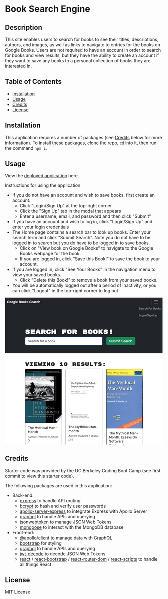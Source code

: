 # Book Search Engine

## Description

This site enables users to search for books to see their titles, descriptions, authors, and images, as well as links to navigate to entries for the books on Google Books. Users are not required to have an account in order to search for books and view results, but they have the ability to create an account if they want to save any books to a personal collection of books they are interested in. 

## Table of Contents

- [Installation](#installation)
- [Usage](#usage)
- [Credits](#credits)
- [License](#license)

## Installation

This application requires a number of packages (see [Credits](#credits) below for more information). To install these packages, clone the repo, `cd` into it, then run the command `npm i`.

## Usage

View the [deployed application]() here.

Instructions for using the application:
- If you do not have an account and wish to save books, first create an account:
    - Click "Login/Sign Up" at the top-right corner
    - Click the "Sign Up" tab in the modal that appears
    - Enter a username, email, and password and then click "Submit"
- If you have an account and wish to log in, click "Login/Sign Up" and enter your login credentials
- The Home page contains a search bar to look up books. Enter your search term and click "Submit Search". Note you do not have to be logged in to search but you do have to be logged in to save books.
    - Click on "View book on Google Books" to navigate to the Google Books webpage for the book.
    - If you are logged in, click "Save this Book!" to save the book to your account.
- If you are logged in, click "See Your Books" in the navigation menu to view your saved books.
    - Click "Delete this Book!" to remove a book from your saved books.
- You will be automatically logged out after a period of inactivity, or you can click "Logout" in the top-right corner to log out

![Screenshot of application showing search bar and search results](./screenshot.jpg)

## Credits

Starter code was provided by the UC Berkeley Coding Boot Camp (see first commit to view this starter code).

The following packages are used in this application:
- Back-end:
    - [express](https://www.npmjs.com/package/express) to handle API routing
    - [bcrypt](https://www.npmjs.com/package/bcrypt) to hash and verify user passwords
    - [apollo-server-express](https://www.npmjs.com/package/apollo-server-express) to integrate Express with Apollo Server
    - [graphql](https://graphql.org/) to handle APIs and querying
    - [jsonwebtoken](https://www.npmjs.com/package/jsonwebtoken) to manage JSON Web Tokens
    - [mongoose](https://www.npmjs.com/package/mongoose) to interact with the MongoDB database
- Front-end:
    - [@apollo/client](https://www.apollographql.com/docs/react/) to manage data with GraphQL
    - [bootstrap](https://getbootstrap.com/) for styling
    - [graphql](https://graphql.org/) to handle APIs and querying
    - [jwt-decode](https://www.npmjs.com/package/jwt-decode) to decode JSON Web Tokens
    - [react](https://react.dev/) / [react-bootstrap](https://react-bootstrap.netlify.app/) / [react-router-dom](https://www.npmjs.com/package/react-router-dom) / [react-scripts](https://www.npmjs.com/package/react-scripts) to handle all things React

## License

MIT License